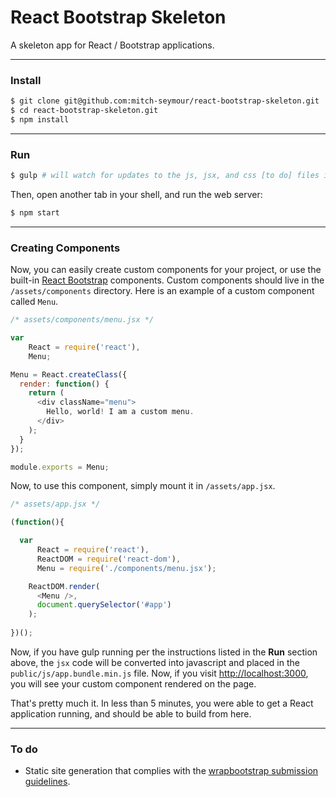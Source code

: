 # React Bootstrap Skeleton

A skeleton app for React / Bootstrap applications.

___

### Install

```bash
$ git clone git@github.com:mitch-seymour/react-bootstrap-skeleton.git
$ cd react-bootstrap-skeleton.git
$ npm install
```

___

### Run

```bash
$ gulp # will watch for updates to the js, jsx, and css [to do] files in /assets
```

Then, open another tab in your shell,  and run the web server:

```bash
$ npm start
```

___

### Creating Components
Now, you can easily create custom components for your project, or use the built-in [React Bootstrap](https://react-bootstrap.github.io/) components. Custom components should live in the `/assets/components` directory. Here is an example of a custom component called `Menu`.

```javascript
/* assets/components/menu.jsx */

var
    React = require('react'),
    Menu;

Menu = React.createClass({
  render: function() {
    return (
      <div className="menu">
        Hello, world! I am a custom menu.
      </div>
    );
  }
});

module.exports = Menu;

```

Now, to use this component, simply mount it in `/assets/app.jsx`.

```javascript
/* assets/app.jsx */

(function(){

  var 
      React = require('react'),
      ReactDOM = require('react-dom'),
      Menu = require('./components/menu.jsx');

    ReactDOM.render(
      <Menu />,
      document.querySelector('#app')
    );
    
})();

```

Now, if you have gulp running per the instructions listed in the **Run** section above, the `jsx` code will be converted into javascript and placed in the `public/js/app.bundle.min.js` file. Now, if you visit [http://localhost:3000](http://localhost:3000), you will see your custom component rendered on the page.

That's pretty much it. In less than 5 minutes, you were able to get a React application running, and should be able to build from here.

___

### To do

* Static site generation that complies with the [wrapbootstrap submission guidelines](http://support.wrapbootstrap.com/knowledge_base/topics/submission-guidelines-themes-and-templates).
